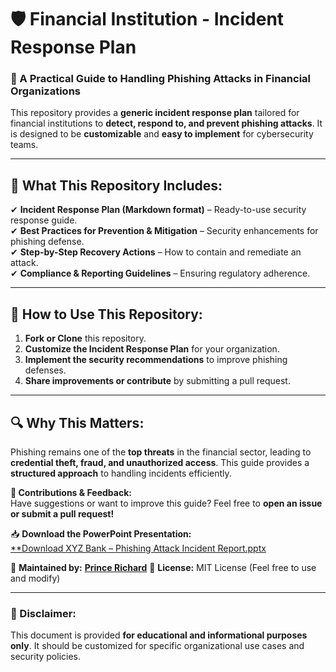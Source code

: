 
# 🛡 Financial Institution - Incident Response Plan

### 🚨 A Practical Guide to Handling Phishing Attacks in Financial Organizations

This repository provides a **generic incident response plan** tailored for financial institutions to **detect, respond to, and prevent phishing attacks**. It is designed to be **customizable** and **easy to implement** for cybersecurity teams.

---

## 📌 What This Repository Includes:
✔ **Incident Response Plan (Markdown format)** – Ready-to-use security response guide.  
✔ **Best Practices for Prevention & Mitigation** – Security enhancements for phishing defense.  
✔ **Step-by-Step Recovery Actions** – How to contain and remediate an attack.  
✔ **Compliance & Reporting Guidelines** – Ensuring regulatory adherence.  

---

## 🚀 How to Use This Repository:
1. **Fork or Clone** this repository.
2. **Customize the Incident Response Plan** for your organization.
3. **Implement the security recommendations** to improve phishing defenses.
4. **Share improvements or contribute** by submitting a pull request.

---

## 🔍 Why This Matters:
Phishing remains one of the **top threats** in the financial sector, leading to **credential theft, fraud, and unauthorized access**. This guide provides a **structured approach** to handling incidents efficiently.

**📢 Contributions & Feedback:**  
Have suggestions or want to improve this guide? Feel free to **open an issue or submit a pull request!**  

📥 **Download the PowerPoint Presentation:**  
   [**Download XYZ Bank – Phishing Attack Incident Report.pptx](https://github.com/Elite-Techs/Financial-Incident-Response-Plan/raw/main/XYZ%20Bank%20-%20Phishing%20Attack%20Incident%20Report.pptx)

   

📌 **Maintained by:** [**Prince Richard**](https://github.com/Elite-Techs)
📌 **License:** MIT License (Feel free to use and modify)  

---

### 🚨 Disclaimer:
This document is provided **for educational and informational purposes only**. It should be customized for specific organizational use cases and security policies.
